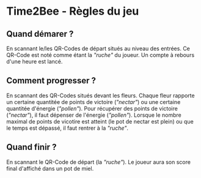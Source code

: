 # Time2Bee - Règles du jeu

## Quand démarer ?

En scannant le/les QR-Codes de départ situés au niveau des entrées. Ce QR-Code est noté comme étant la *"ruche"* du joueur. Un compte à rebours d'une heure est lancé.

## Comment progresser ?

En scannant des QR-Codes situés devant les fleurs. Chaque fleur rapporte un certaine quantitée de points de victoire (*"nectar"*) ou une certaine quantitée d'énergie (*"pollen"*). Pour récupérer des points de victoire (*"nectar"*), il faut dépenser de l'énergie (*"pollen"*). Lorsque le nombre maximal de points de vicotire est atteint (le pot de nectar est plein) ou que le temps est dépassé, il faut rentrer à la *"ruche"*.

## Quand finir ?

En scannant le QR-Code de départ (la *"ruche"*). Le joueur aura son score final d'affiché dans un pot de miel.
